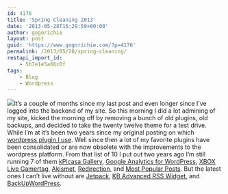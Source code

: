 ```yaml
---
id: 4176
title: 'Spring Cleaning 2013'
date: '2013-05-28T15:29:59+00:00'
author: gogorichie
layout: post
guid: 'https://www.gogorichie.com/?p=4176'
permalink: /2013/05/28/spring-cleaning/
restapi_import_id:
    - 5b7e1e5a66c0f
tags:
    - Blog
    - Wordpress
---
```


![](https://www.gogorichie.com/wp-content/uploads/2013/05/052813_2029_SpringClean1.png)It’s a couple of months since my last post and even longer since I’ve logged into the backend of my site. So this morning I did a lot admining of my site, kicked the morning off by removing a bunch of old plugins, old backups, and decided to take the twenty twelve theme for a test drive. While I’m at it’s been two years since my original posting on which [wordpress plugin I use](https://www.gogorichie.com/2011/01/my-top-ten-wordpress-plugins/). Well since then a lot of my favorite plugins have been consolidated or are now obsolete with the improvements to the wordpress platform. From that list of 10 I put out two years ago I’m still running 7 of them [kPicasa Gallery](http://wordpress.org/plugins/kpicasa-gallery/), [Google Analytics for WordPress](http://wordpress.org/extend/plugins/google-analytics-for-wordpress/), [XBOX Live Gamertag](http://wordpress.org/extend/plugins/xbox-gamertag-widget/), [Akismet](http://wordpress.org/extend/plugins/akismet/), [Redirection](http://urbangiraffe.com/plugins/redirection/), and [Most Popular Posts](http://www.wesg.ca/2008/08/wordpress-widget-most-popular/). But the latest ones I can’t live without are [Jetpack](http://wordpress.org/plugins/jetpack/), [KB Advanced RSS Widget](http://wordpress.org/plugins/kb-advanced-rss-widget/), and [BackUpWordPress](http://wordpress.org/plugins/backupwordpress/).
